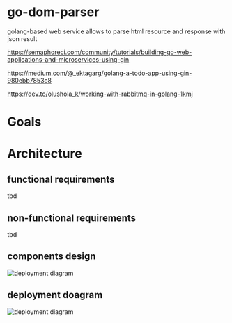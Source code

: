 # go-dom-parser
golang-based web service allows to parse html resource and response with json result

https://semaphoreci.com/community/tutorials/building-go-web-applications-and-microservices-using-gin

https://medium.com/@_ektagarg/golang-a-todo-app-using-gin-980ebb7853c8

https://dev.to/olushola_k/working-with-rabbitmq-in-golang-1kmj

# Goals

# Architecture

## functional requirements
tbd

## non-functional requirements
tbd

## components design
![deployment diagram](https://github.com/galyamichevp/go-dom-parser/blob/master/architecture/components.png?raw=true)

## deployment doagram
![deployment diagram](https://github.com/galyamichevp/go-dom-parser/blob/master/architecture/deployment.png?raw=true)